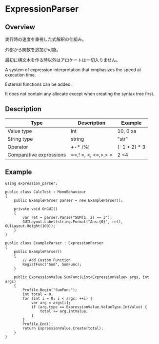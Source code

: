 # ExpressionParser

## Overview

実行時の速度を重視した式解釈の仕組み。

外部から関数を追加が可能。

最初に構文木を作る時以外はアロケートは一切入りません。

A system of expression interpretation that emphasizes the speed at execution time.

External functions can be added.

It does not contain any allocate except when creating the syntax tree first.

## Description

| Type | Description | Example |
| ---- | ---- | ---- |
| Value type | int | 10, 0 xa |
| String type | string | "str" |
| Operator | +-* /%! | (-1 + 2) * 3 |
| Comparative expressions | ==,! =, <, <=,>,> = | 2 <4 |

## Example 

    using expression_parser;
    
    public class CalcTest : MonoBehaviour
    {
        public ExampleParser parser = new ExampleParser();
    
        private void OnGUI()
        {
            var ret = parser.Parse("SUM(1, 2) == 3");
            GUILayout.Label(string.Format("Ans:{0}", ret), GUILayout.Height(100));
        }
    }
    
    public class ExampleParser : ExpressionParser
    {
        public ExampleParser()
        {
            // Add Custom Function
            RegistFunc("Sum", SumFunc);
        }
    
        public ExpressionValue SumFunc(List<ExpressionValue> args, int argc)
        {
            Profile.Begin("SumFunc");
            int total = 0;
            for (int i = 0; i < argc; ++i) {
                var arg = args[i];
                if (arg.type == ExpressionValue.ValueType.IntValue) {
                    total += arg.intValue;
                }
            }
            Profile.End();
            return ExpressionValue.Create(total);
        }
    }
